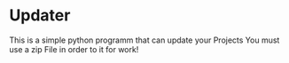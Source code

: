 # Updater
This is a simple python programm that can update your Projects
You must use a zip File in order to it for work!
